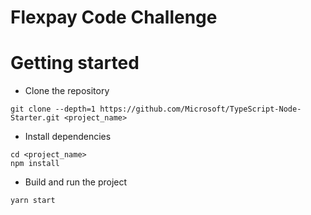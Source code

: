 # Flexpay Code Challenge


# Getting started
- Clone the repository
```
git clone --depth=1 https://github.com/Microsoft/TypeScript-Node-Starter.git <project_name>
```
- Install dependencies
```
cd <project_name>
npm install

```
- Build and run the project
```
yarn start
```

